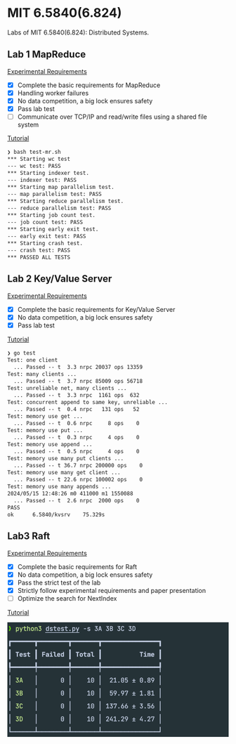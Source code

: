 # MIT 6.5840(6.824)

Labs of MIT 6.5840(6.824): Distributed Systems.

## Lab 1 MapReduce

[Experimental Requirements](http://nil.csail.mit.edu/6.5840/2024/labs/lab-mr.html)

- [x] Complete the basic requirements for MapReduce
- [x] Handling worker failures
- [x] No data competition, a big lock ensures safety
- [x] Pass lab test
- [ ] Communicate over TCP/IP and read/write files using a shared file system

[Tutorial](https://blog.csdn.net/hzf0701/article/details/138867824?spm=1001.2014.3001.5501)

```shell
❯ bash test-mr.sh
*** Starting wc test
--- wc test: PASS
*** Starting indexer test.
--- indexer test: PASS
*** Starting map parallelism test.
--- map parallelism test: PASS
*** Starting reduce parallelism test.
--- reduce parallelism test: PASS
*** Starting job count test.
--- job count test: PASS
*** Starting early exit test.
--- early exit test: PASS
*** Starting crash test.
--- crash test: PASS
*** PASSED ALL TESTS
```

## Lab 2 Key/Value Server

[Experimental Requirements](https://pdos.csail.mit.edu/6.824/labs/lab-kvsrv.html)

- [x] Complete the basic requirements for Key/Value Server
- [x] No data competition, a big lock ensures safety
- [x] Pass lab test

[Tutorial](https://blog.csdn.net/hzf0701/article/details/138904641)

```shell
❯ go test
Test: one client
  ... Passed -- t  3.3 nrpc 20037 ops 13359
Test: many clients ...
  ... Passed -- t  3.7 nrpc 85009 ops 56718
Test: unreliable net, many clients ...
  ... Passed -- t  3.3 nrpc  1161 ops  632
Test: concurrent append to same key, unreliable ...
  ... Passed -- t  0.4 nrpc   131 ops   52
Test: memory use get ...
  ... Passed -- t  0.6 nrpc     8 ops    0
Test: memory use put ...
  ... Passed -- t  0.3 nrpc     4 ops    0
Test: memory use append ...
  ... Passed -- t  0.5 nrpc     4 ops    0
Test: memory use many put clients ...
  ... Passed -- t 36.7 nrpc 200000 ops    0
Test: memory use many get client ...
  ... Passed -- t 22.6 nrpc 100002 ops    0
Test: memory use many appends ...
2024/05/15 12:48:26 m0 411000 m1 1550088
  ... Passed -- t  2.6 nrpc  2000 ops    0
PASS
ok      6.5840/kvsrv    75.329s
```

## Lab3 Raft
[Experimental Requirements](https://pdos.csail.mit.edu/6.824/labs/lab-raft.html)

- [x] Complete the basic requirements for Raft
- [x] No data competition, a big lock ensures safety
- [x] Pass the strict test of the lab
- [x] Strictly follow experimental requirements and paper presentation
- [ ] Optimize the search for NextIndex

[Tutorial](https://blog.csdn.net/hzf0701/article/details/141108894)

![image-20240811175403947](https://raw.githubusercontent.com/HeZephyr/NewPicGoLibrary/main/img/image-20240811175403947.png)